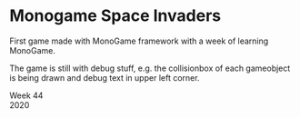 # Monogame Space Invaders
First game made with MonoGame framework with a week of learning MonoGame. <br/>

The game is still with debug stuff, e.g. the collisionbox of each gameobject is being drawn and debug text in upper left corner. <br/>

Week 44 <br/>
2020